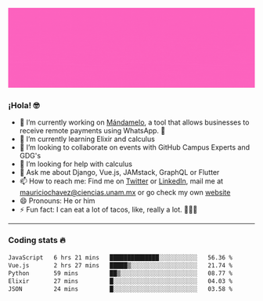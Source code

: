 ![Banner](banner.gif)

### ¡Hola! 🤓

- 🔭 I’m currently working on [Mándamelo](https://www.mandamelo.com.mx/), a tool that allows businesses to receive remote payments using WhatsApp. 🤖
- 🌱 I’m currently learning Elixir and calculus
- 👯 I’m looking to collaborate on events with GitHub Campus Experts and GDG's
- 🤔 I’m looking for help with calculus
- 💬 Ask me about Django, Vue.js, JAMstack, GraphQL or Flutter
- 📫 How to reach me: Find me on [Twitter](https://twitter.com/ultr4nerd) or [LinkedIn](https://www.linkedin.com/in/mauricio-chávez-olea-4b46b7147/), mail me at [mauriciochavez@ciencias.unam.mx](mailto:mauriciochavez@ciencias.unam.mx) or go check my own [website](mauriciochavez.surge.sh)
- 😄 Pronouns: He or him
- ⚡ Fun fact: I can eat a lot of tacos, like, really a lot. 🌮🌮🌮
<!-- 🎙️ I'm releasing weekly episodes on my podcast ["Un Podcast Junior"](https://anchor.fm/un-podcast-junior)-->

---

### Coding stats 🔥

<!--START_SECTION:waka-->
```text
JavaScript   6 hrs 21 mins   ██████████████░░░░░░░░░░░   56.36 % 
Vue.js       2 hrs 27 mins   █████▒░░░░░░░░░░░░░░░░░░░   21.74 % 
Python       59 mins         ██▒░░░░░░░░░░░░░░░░░░░░░░   08.77 % 
Elixir       27 mins         █░░░░░░░░░░░░░░░░░░░░░░░░   04.03 % 
JSON         24 mins         █░░░░░░░░░░░░░░░░░░░░░░░░   03.58 % 
```
<!--END_SECTION:waka-->

